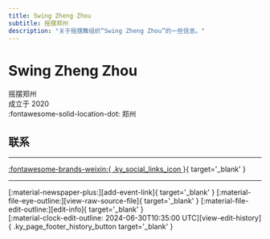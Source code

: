 ```yaml
---
title: Swing Zheng Zhou
subtitle: 摇摆郑州
description: "关于摇摆舞组织“Swing Zheng Zhou”的一些信息。"
---
```


# Swing Zheng Zhou

摇摆郑州  
成立于 2020  
:fontawesome-solid-location-dot: 郑州  


## 联系


---

 [:fontawesome-brands-weixin:{ .ky_social_links_icon }](# "SwingZhengZhou摇摆郑州"){ target='_blank' }

---

<div class="ky_page_footer" markdown>
<div class="ky_page_footer_trailing" markdown="span">
[:material-newspaper-plus:][add-event-link]{ target='_blank' }
[:material-file-eye-outline:][view-raw-source-file]{ target='_blank' }
[:material-file-edit-outline:][edit-info]{ target='_blank' }
</div>
<div class="ky_page_footer_leading" markdown="span">
[:material-clock-edit-outline: 2024-06-30T10:35:00 UTC][view-edit-history]{ .ky_page_footer_history_button target='_blank' }
</div>
</div>

[add-event-link]: https://github.com/swingdance/events/issues/new?assignees=&labels=add+event&projects=&template=02-add_entity.yml&title=%5Bzh_CN%5D%20%3CName%3E&region=zh_CN&province=Henan&city=Zhengzhou&org_id=swing-zheng-zhou "添加活动"
[view-raw-source-file]: https://github.com/swingdance/orgs/blob/main/zh_CN/swing-zheng-zhou.json "查看原始源文件"
[edit-info]: https://github.com/swingdance/orgs/issues/new?assignees=&labels=update+org&projects=&template=03-update_entity.yml&title=%5Bzh_CN%5D%20Swing%20Zheng%20Zhou&region=zh_CN&id=swing-zheng-zhou&name=Swing%20Zheng%20Zhou "编辑信息"

[view-edit-history]: https://github.com/swingdance/orgs/commits/main/zh_CN/swing-zheng-zhou.json "查看编辑历史"
